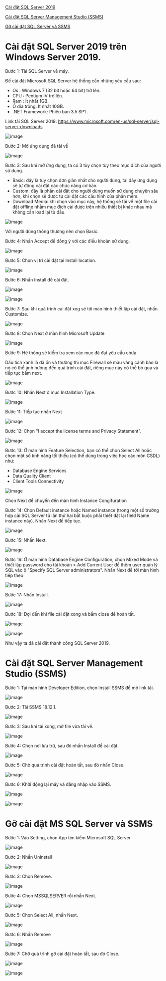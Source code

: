 [Cài đặt SQL Server 2019](#sql)

[Cài đặt SQL Server Management Studio (SSMS)](#ssms)

[Gỡ cài đặt SQL Server và SSMS](#go)

<a name="sql"></a>
# Cài đặt SQL Server 2019 trên Windows Server 2019.

Bước 1: Tải SQL Server về máy.

Để cài đặt Microsoft SQL Server hệ thống cần những yêu cầu sau:

- Os : Windows 7 (32 bit hoặc 64 bit) trở lên.
- CPU :  Pentium IV trở lên.
- Ram : Ít nhất 1GB.
- Ổ đĩa trống: Ít nhất 10GB.
- .NET Framework: Phiên bản 3.5 SP1 .

Link tải SQL Server 2019: https://www.microsoft.com/en-us/sql-server/sql-server-downloads

![image](https://user-images.githubusercontent.com/111716161/191170247-4e5c958e-6ecf-41e6-9587-842a7c322112.png)

Bước 2: Mở ứng dụng đã tải về

![image](https://user-images.githubusercontent.com/111716161/191170299-4cb11f99-3258-4082-920a-9f231ea889ee.png)

Bước 3: Sau khi mở ứng dụng, ta có 3 tùy chọn tùy theo mục đích của người sử dụng.

- Basic: đây là tùy chọn đơn giản nhất cho người dùng, tại đây ứng dụng sẽ tự động cài đặt các chức năng cơ bản.
- Custom: đây là phần cài đặt cho người dùng muốn sử dụng chuyên sâu hơn, khi chọn sẽ được tự cài đặt các cấu hình của phần mềm.
- Download Media: khi chọn vào mục này, hệ thống sẽ tải về một file cài đặt offline nhằm mục đích cài được trên nhiều thiết bị khác nhau mà không cần load lại từ đầu.

![image](https://user-images.githubusercontent.com/111716161/191170404-10366e8d-eb7f-4785-9bf4-1992c71a12af.png)

Với người dùng thông thường nên chọn Basic.

Bước 4: Nhấn Accept để đồng ý với các điều khoản sử dụng. 

![image](https://user-images.githubusercontent.com/111716161/191170688-8efbb007-13e9-4639-8d09-23fef5806dc7.png)

Bước 5: Chọn vị trí cài đặt tại Install location. 

![image](https://user-images.githubusercontent.com/111716161/191170771-2936d38b-a9f9-4cd4-9b18-2cf7991b7248.png)

Bước 6: Nhấn Install để cài đặt.

![image](https://user-images.githubusercontent.com/111716161/191170895-691ce8e4-291e-4e54-a0b3-37363a0c2e04.png)

![image](https://user-images.githubusercontent.com/111716161/191170928-4c2a1d08-f884-4814-a6af-d6d57aba7827.png)

Bước 7: Sau khi quá trình cài đặt xog sẽ tới màn hình thiết lập cài đặt, nhấn Customize. 

![image](https://user-images.githubusercontent.com/111716161/191184205-4be138d0-1395-4c32-9821-9cfd2d48fc9e.png)

Bước 8: Chọn Next ở màn hình Microsoft Update

![image](https://user-images.githubusercontent.com/111716161/191185269-fc3b40ae-f688-4c41-bfc9-e9fe7b9b7721.png)

Bước 9: Hệ thống sẽ kiểm tra xem các mục đã đạt yêu cầu chưa

Dấu tích xanh là đã ổn và thường thì mục Firewall sẽ màu vàng cảnh báo là nó có thể ảnh hưởng đến quá trình cài đặt, riêng mục này có thể bỏ qua và tiếp tục bấm next.

![image](https://user-images.githubusercontent.com/111716161/191185479-8177a39f-e07f-4f65-8cad-4d295bc1defb.png)

Bước 10: Nhấn Next ở mục Installation Type.

![image](https://user-images.githubusercontent.com/111716161/191185733-c4816370-6164-4d2e-b2c3-a921a09dc101.png)

Bước 11: Tiếp tục nhấn Next

![image](https://user-images.githubusercontent.com/111716161/191185830-bcf13b6b-ebb2-43e2-b51a-9490fc9d400d.png)

Bước 12: Chọn "I accept the license terms and Privacy Statement".

![image](https://user-images.githubusercontent.com/111716161/191185896-02c73aa9-64bd-4696-a3db-22caee43063b.png)

Bước 13: Ở màn hình Feature Selection, bạn có thể chọn Select All hoặc chọn một số tính năng tối thiểu (có thể dùng trong việc học các môn CSDL) như:

- Database Engine Services
- Data Quality Client
- Client Tools Connectivity

![image](https://user-images.githubusercontent.com/111716161/191186181-de576b09-15f3-4cb5-870e-1a320da10935.png)

Chọn Next để chuyển đến màn hình Instance Congifuration

Bước 14: Chọn Default instance hoặc Named instance (trong một số trường hợp cài SQL Server từ lần thứ hai bắt buộc phải thiết đặt lại field Name instance này). Nhấn Next để tiếp tục. 

![image](https://user-images.githubusercontent.com/111716161/191186440-32c54457-0615-42bf-9a55-8bb7a27b5be8.png)

Bước 15: Nhấn Next.

![image](https://user-images.githubusercontent.com/111716161/191186569-541ca44f-0b27-4dd1-9678-5012e6d13e3f.png)

Bước 16:  Ở màn hình Database Engine Configuration, chọn Mixed Mode và thiết lập password cho tài khoản > Add Current User để thêm user quản lý SQL vào ô "Specify SQL Server administrators". Nhấn Next để tới màn hình tiếp theo

![image](https://user-images.githubusercontent.com/111716161/191186874-29cd44a3-93ff-49a2-baa9-8fa412c7353b.png)

Bước 17: Nhấn Install.

![image](https://user-images.githubusercontent.com/111716161/191187125-622bfc4d-1ffe-42fc-9a5a-7cfadc792ee5.png)

Bước 18: Đợi đến khi file cài đặt xong và bấm close để hoàn tất.

![image](https://user-images.githubusercontent.com/111716161/191187277-7423336e-3e16-4738-9ac8-a7f62f4756c9.png)

![image](https://user-images.githubusercontent.com/111716161/191187521-b74f31b7-0ae8-4761-9b03-e4a5bc57b0a8.png)

Như vậy ta đã cài đặt thành công SQL Server 2019.

<a name="ssms"></a>
# Cài đặt SQL Server Management Studio (SSMS)

Bước 1: Tại màn hình Developer Edition, chọn Install SSMS để mở link tải. 

![image](https://user-images.githubusercontent.com/111716161/191188004-bfd36b7d-fd6d-4247-985d-77b65418d89d.png)

Bước 2: Tải SSMS 18.12.1.

![image](https://user-images.githubusercontent.com/111716161/191188286-72f45eeb-98b8-4c2f-8967-cf36fd87a773.png)

Bước 3: Sau khi tải xong, mở file vừa tải về. 

![image](https://user-images.githubusercontent.com/111716161/191188774-41f0c585-f110-47e3-8f50-b4d656c3b4a5.png)

Bước 4: Chọn nơi lưu trữ, sau đó nhấn Install để cài đặt.

![image](https://user-images.githubusercontent.com/111716161/191188995-286f3f67-672b-4d87-812c-d3baf584b15e.png)

Bước 5: Chờ quá trình cài đặt hoàn tất, sau đó nhấn Close. 

![image](https://user-images.githubusercontent.com/111716161/191190455-201565d4-69cf-4343-970a-c7f945b0b667.png)

Bước 6: Khởi động lại máy và đăng nhập vào SSMS.

![image](https://user-images.githubusercontent.com/111716161/191191188-47b98d5e-fa22-4b2b-bffd-b078ce11d07a.png)

![image](https://user-images.githubusercontent.com/111716161/191192069-5cee0e13-e24e-4581-b2e9-c9c12a40bffb.png)

<a name="go"></a>
# Gỡ cài đặt MS SQL Server và SSMS

Bước 1: Vào Setting, chọn App tìm kiếm Microsoft SQL Server

![image](https://user-images.githubusercontent.com/111716161/191193408-5d49ebc0-77d2-404e-b2e1-d56fdd893b99.png)

Bước 2: Nhấn Uninstall

![image](https://user-images.githubusercontent.com/111716161/191193579-4b9eb9af-8151-45d2-979a-9ed1ebc67e0b.png)

Bước 3: Chọn Remove.

![image](https://user-images.githubusercontent.com/111716161/191193694-fd840b73-37b1-4fee-89a7-fda989d2f50e.png)

Bước 4: Chọn MSSQLSERVER rồi nhấn Next.

![image](https://user-images.githubusercontent.com/111716161/191196265-c06c888b-ae44-4417-ac74-98e6107fbdc7.png)

Bước 5: Chọn Select All, nhấn Next.

![image](https://user-images.githubusercontent.com/111716161/191196399-1c5838f2-1794-461e-b7ff-75e8e18585f4.png)

Bước 6: Nhấn Remove

![image](https://user-images.githubusercontent.com/111716161/191196487-4bd84676-6e0e-473a-ad6a-90e61a53e444.png)

Bước 7: Chờ quá trình gỡ cài đặt hoàn tất, sau đó Close. 

![image](https://user-images.githubusercontent.com/111716161/191196553-725eb37b-8304-42fc-9e85-152fd5e59150.png)

![image](https://user-images.githubusercontent.com/111716161/191196867-e66165ad-08c3-440b-a6f0-198713e6a809.png)
